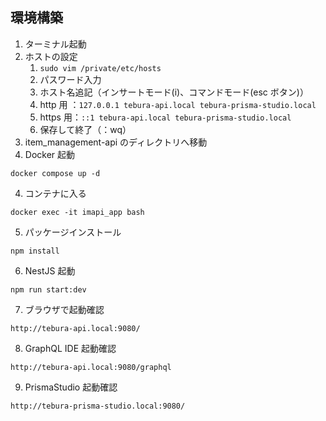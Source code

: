 ## 環境構築

1. ターミナル起動
2. ホストの設定
   1. `sudo vim /private/etc/hosts`
   2. パスワード入力
   3. ホスト名追記（インサートモード(i)、コマンドモード(esc ボタン)）
   4. http 用 ：`127.0.0.1 tebura-api.local tebura-prisma-studio.local`
   5. https 用：`::1 tebura-api.local tebura-prisma-studio.local`
   6. 保存して終了（：wq）
3. item_management-api のディレクトリへ移動
4. Docker 起動

```
docker compose up -d
```

4. コンテナに入る

```
docker exec -it imapi_app bash
```

5. パッケージインストール

```
npm install
```

6. NestJS 起動

```
npm run start:dev
```

7. ブラウザで起動確認

```
http://tebura-api.local:9080/
```

8. GraphQL IDE 起動確認

```
http://tebura-api.local:9080/graphql
```

9. PrismaStudio 起動確認

```
http://tebura-prisma-studio.local:9080/
```
